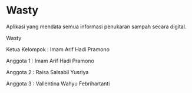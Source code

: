 # Wasty
Aplikasi yang mendata semua informasi penukaran sampah secara digital.
 
Wasty

Ketua Kelompok : Imam Arif Hadi Pramono

Anggota 1 : Imam Arif Hadi Pramono

Anggota 2 : Raisa Salsabil Yusriya

Anggota 3 : Vallentina Wahyu Febrihartanti

